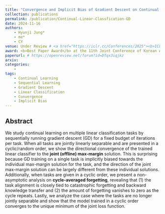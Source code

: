 ```yaml
---
title: "Convergence and Implicit Bias of Gradient Descent on Continual Linear Classification"
collection: publications
permalink: /publication/Continual-Linear-Classfication-GD
date: 2024-11-16
authors:
    - Hyunji Jung*
    - me*
    - CY
venue: Under Review # <a href="https://iclr.cc/Conferences/2025"><b>ICLR 2025</b></a>
award: <b>Best Paper Award</b> at the 11th Joint Conference of Korean Artificial Intelligence Association (<a href="https://aiassociation.kr/Conference/ConferenceView.asp?AC=0&CODE=CC20240901&CpPage=282#CONF">JKAIA 2024</a>)
paperurl: # https://openreview.net/forum?id=DTqx3iqjkz
arxiv: 
categories: 
    -
tags:
    - Continual Learning
    - Sequential Learning
    - Gradient Descent
    - Linear Classification
    - Convergence
    - Implicit Bias
---
```



## Abstract

We study continual learning on multiple linear classification tasks by sequentially running gradient descent (GD) for a fixed budget of iterations per task. When all tasks are jointly linearly separable and are presented in a cyclic/random order, we show the directional convergence of the trained linear classifier to the **joint (offline) max-margin** solution. This is surprising because GD training on a single task is implicitly biased towards the individual max-margin solution for the task, and the direction of the joint max-margin solution can be largely different from these individual solutions. Additionally, when tasks are given in a cyclic order, we present a non-asymptotic analysis on **cycle-averaged forgetting**, revealing that (1) the task alignment is closely tied to catastrophic forgetting and backward knowledge transfer and (2) the amount of forgetting vanishes to zero as the cycle repeats. Lastly, we analyze the case where the tasks are no longer jointly separable and show that the model trained in a cyclic order converges to the unique minimum of the joint loss function.
